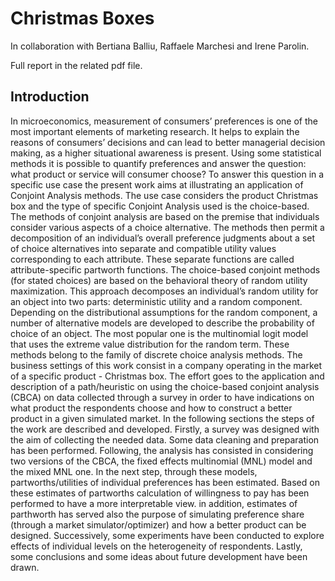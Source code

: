 # Christmas Boxes

In collaboration with Bertiana Balliu, Raffaele Marchesi and Irene Parolin.

Full report in the related pdf file.

## Introduction

In microeconomics, measurement of consumers’ preferences is one of the most important elements of marketing research. It helps to explain the reasons of consumers’ decisions and can lead to better managerial decision making, as a higher situational awareness is present. Using some statistical methods it is possible to quantify preferences and answer the question: what product or service will consumer choose?
To answer this question in a specific use case the present work aims at illustrating an application of Conjoint Analysis methods. The use case considers the product Christmas box and the type of specific Conjoint Analysis used is the choice-based. 
The methods of conjoint analysis are based on the premise that individuals consider various aspects of a choice alternative. The methods then permit a decomposition of an individual’s overall preference judgments about a set of choice alternatives into separate and compatible utility values corresponding to each attribute. These separate functions are called attribute-specific partworth functions. The choice-based conjoint methods (for stated choices) are based on the behavioral theory of random utility maximization. This approach decomposes an individual’s random utility for an object into two parts: deterministic utility and a random component. Depending on the distributional assumptions for the random component, a number of alternative models are developed to describe the probability of choice of an object. The most popular one is the multinomial logit model that uses the extreme value distribution for the random term. These methods belong to the family of discrete choice analysis methods.
The business settings of this work consist in a company operating in the market of a specific product - Christmas box. The effort goes to the application and description of a path/heuristic on using the choice-based conjoint analysis (CBCA) on data collected through a survey in order to have indications on what product the respondents choose and how to construct a better product in a given simulated market. In the following sections the steps of the work are described and developed. Firstly, a survey was designed with the aim of collecting the needed data. Some data cleaning and preparation has been performed. Following, the analysis has consisted in considering two versions of the CBCA, the fixed effects multinomial (MNL) model and the mixed MNL one. In the next step, through these models, partworths/utilities of individual preferences has been estimated. Based on these estimates of partworths calculation of willingness to pay has been performed to have a more interpretable view. in addition, estimates of parthworth has served also the purpose of simulating preference share (through a market simulator/optimizer) and how a better product can be designed. Successively, some experiments have been conducted to explore effects of individual levels on the heterogeneity of respondents. Lastly, some conclusions and some ideas about future development have been drawn.
